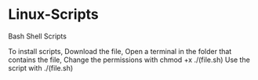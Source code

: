 # Linux-Scripts
Bash Shell Scripts 

To install scripts, 
Download the file,
Open a terminal in the folder that contains the file,
Change the permissions with 
chmod +x ./(file.sh)
Use the script with 
./(file.sh)
